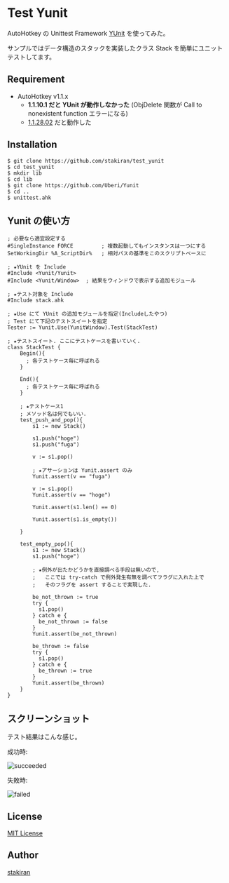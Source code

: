 # Test Yunit
AutoHotkey の Unittest Framework [YUnit](https://github.com/Uberi/Yunit) を使ってみた。

サンプルではデータ構造のスタックを実装したクラス Stack を簡単にユニットテストしてます。

## Requirement
- AutoHotkey v1.1.x
  - **1.1.10.1 だと YUnit が動作しなかった** (ObjDelete 関数が Call to nonexistent function エラーになる)
  - [1.1.28.02](https://www.autohotkey.com/download/1.1/AutoHotkey_1.1.28.02.zip) だと動作した

## Installation

```
$ git clone https://github.com/stakiran/test_yunit
$ cd test_yunit
$ mkdir lib
$ cd lib
$ git clone https://github.com/Uberi/Yunit
$ cd ..
$ unittest.ahk
```

## Yunit の使い方

```ahk
; 必要なら適宜設定する
#SingleInstance FORCE         ; 複数起動してもインスタンスは一つにする
SetWorkingDir %A_ScriptDir%   ; 相対パスの基準をこのスクリプトベースに

; ★YUnit を Include
#Include <Yunit/Yunit>
#Include <Yunit/Window>  ; 結果をウィンドウで表示する追加モジュール

; ★テスト対象を Include
#Include stack.ahk

; ★Use にて YUnit の追加モジュールを指定(Includeしたやつ)
; Test にて下記のテストスイートを指定
Tester := Yunit.Use(YunitWindow).Test(StackTest)

; ★テストスイート. ここにテストケースを書いていく.
class StackTest {
    Begin(){
      ; 各テストケース毎に呼ばれる
    }
    
    End(){
      ; 各テストケース毎に呼ばれる
    }

    ; ★テストケース1
    ; メソッド名は何でもいい.
    test_push_and_pop(){
        s1 := new Stack()

        s1.push("hoge")
        s1.push("fuga")

        v := s1.pop()

        ; ★アサーションは Yunit.assert のみ
        Yunit.assert(v == "fuga")

        v := s1.pop()
        Yunit.assert(v == "hoge")

        Yunit.assert(s1.len() == 0)

        Yunit.assert(s1.is_empty())

    }

    test_empty_pop(){
        s1 := new Stack()
        s1.push("hoge")

        ; ★例外が出たかどうかを直接調べる手段は無いので,
        ;   ここでは try-catch で例外発生有無を調べてフラグに入れた上で
        ;   そのフラグを assert することで実現した.

        be_not_thrown := true
        try {
          s1.pop()
        } catch e {
          be_not_thrown := false
        }
        Yunit.assert(be_not_thrown)

        be_thrown := false
        try {
          s1.pop()
        } catch e {
          be_thrown := true
        }
        Yunit.assert(be_thrown)
    }
}
```

## スクリーンショット
テスト結果はこんな感じ。

成功時:

![succeeded](https://user-images.githubusercontent.com/23325839/40174018-b5b9507a-5a0e-11e8-8857-7d947a825dd2.jpg)

失敗時:

![failed](https://user-images.githubusercontent.com/23325839/40174019-b5e3209e-5a0e-11e8-916e-d8373abf9963.jpg)

## License
[MIT License](LICENSE)

## Author
[stakiran](https://github.com/stakiran)
